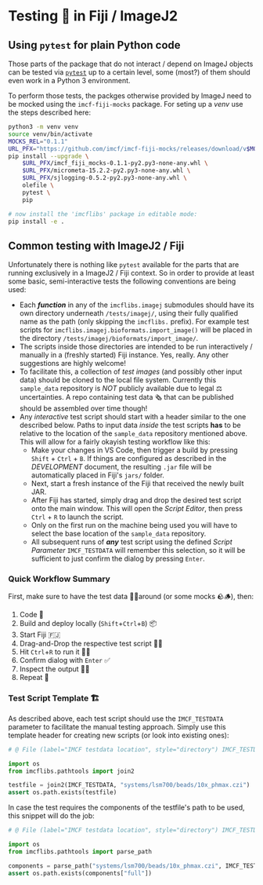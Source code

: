 # Testing 🧪 in Fiji / ImageJ2

## Using `pytest` for plain Python code

Those parts of the package that do not interact / depend on ImageJ objects can
be tested via [`pytest`][pytest] up to a certain level, some (most?) of them
should even work in a Python 3 environment.

To perform those tests, the packges otherwise provided by ImageJ need to be
mocked using the `imcf-fiji-mocks` package. For seting up a _venv_ use the steps
described here:

```bash
python3 -m venv venv
source venv/bin/activate
MOCKS_REL="0.1.1"
URL_PFX="https://github.com/imcf/imcf-fiji-mocks/releases/download/v$MOCKS_REL"
pip install --upgrade \
    $URL_PFX/imcf_fiji_mocks-0.1.1-py2.py3-none-any.whl \
    $URL_PFX/micrometa-15.2.2-py2.py3-none-any.whl \
    $URL_PFX/sjlogging-0.5.2-py2.py3-none-any.whl \
    olefile \
    pytest \
    pip

# now install the 'imcflibs' package in editable mode:
pip install -e .
```

## Common testing with ImageJ2 / Fiji

Unfortunately there is nothing like `pytest` available for the parts that are
running exclusively in a ImageJ2 / Fiji context. So in order to provide at least
some basic, semi-interactive tests the following conventions are being used:

* Each _**function**_ in any of the `imcflibs.imagej` submodules should have its
  own directory underneath `/tests/imagej/`, using their fully qualified name
  as the path (only skipping the `imcflibs.` prefix). For example test scripts
  for `imcflibs.imagej.bioformats.import_image()` will be placed in the
  directory `/tests/imagej/bioformats/import_image/`.
* The scripts inside those directories are intended to be run interactively /
  manually in a (freshly started) Fiji instance. Yes, really. Any other
  suggestions are highly welcome!
* To facilitate this, a collection of _test images_ (and possibly other input
  data) should be cloned to the local file system. Currently this `sample_data`
  repository is _NOT_ publicly available due to legal ⚖ uncertainties. A repo
  containing test data 🗞 that can be published should be assembled over time
  though!
* Any _interactive_ test script should start with a header similar to the one
  described below. Paths to input data _inside_ the test scripts **has** to be
  relative to the location of the `sample_data` repository mentioned above. This
  will allow for a fairly okayish testing workflow like this:
  * Make your changes in VS Code, then trigger a build by pressing `Shift` +
  `Ctrl` + `B`. If things are configured as described in the *DEVELOPMENT*
  document, the resulting `.jar` file will be automatically placed in Fiji's
  `jars/` folder.
  * Next, start a fresh instance of the Fiji that received the newly built JAR.
  * After Fiji has started, simply drag and drop the desired test script onto
    the main window. This will open the _Script Editor_, then press `Ctrl` + `R`
    to launch the script.
  * Only on the first run on the machine being used you will have to select the
    base location of the `sample_data` repository.
  * All subsequent runs of _**any**_ test script using the defined _Script
    Parameter_ `IMCF_TESTDATA` will remember this selection, so it will be
    sufficient to just confirm the dialog by pressing `Enter`.

### Quick Workflow Summary

First, make sure to have the test data 🔬🔭around (or some mocks 🪨🪵), then:

1. Code 📝
1. Build and deploy locally (`Shift`+`Ctrl`+`B`) 📦
1. Start Fiji 🇫🇯
1. Drag-and-Drop the respective test script 🐍🧪
1. Hit `Ctrl`+`R` to run it 🏃‍♀️
1. Confirm dialog with `Enter` ✅
1. Inspect the output 🔎👀
1. Repeat 🔁

### Test Script Template 🏗

As described above, each test script should use the `IMCF_TESTDATA` parameter to
facilitate the manual testing approach. Simply use this template header for
creating new scripts (or look into existing ones):

```Python
# @ File (label="IMCF testdata location", style="directory") IMCF_TESTDATA

import os
from imcflibs.pathtools import join2

testfile = join2(IMCF_TESTDATA, "systems/lsm700/beads/10x_phmax.czi")
assert os.path.exists(testfile)
```

In case the test requires the components of the testfile's path to be used, this
snippet will do the job:

```Python
# @ File (label="IMCF testdata location", style="directory") IMCF_TESTDATA

import os
from imcflibs.pathtools import parse_path

components = parse_path("systems/lsm700/beads/10x_phmax.czi", IMCF_TESTDATA)
assert os.path.exists(components["full"])
```

[pytest]: https://pytest.org
